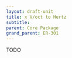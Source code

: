 ```yaml
---
layout: draft-unit
title: x V/oct to Hertz
subtitle: 
parent: Core Package
grand_parent: ER-301
---
```


TODO

